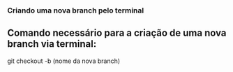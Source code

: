### Criando uma nova branch pelo terminal

## Comando necessário para a criação de uma nova branch via terminal: 

git checkout -b (nome da nova branch)

